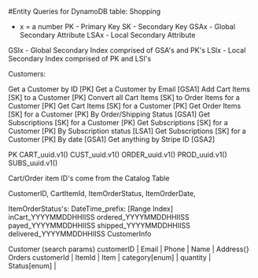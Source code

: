 #Entity Queries for DynamoDB table: Shopping
* x = a number
PK - Primary Key
SK - Secondary Key
GSAx - Global Secondary Attribute
LSAx - Local Secondary Attribute

GSIx - Global Secondary Index comprised of GSA's and PK's
LSIx - Local Secondary Index comprised of PK and LSI's

Customers: 

Get a Customer by ID  [PK]
Get a Customer by Email [GSA1]
Add Cart Items [SK] to a Customer [PK]
Convert all Cart Items [SK] to Order Items for a Customer [PK]
Get Cart Items [SK] for a Customer [PK]
Get Order Items [SK] for a Customer [PK] By Order/Shipping Status [GSA1]
Get Subscriptions [SK] for a Customer [PK]
Get Subscriptions [SK] for a Customer [PK] By Subscription status [LSA1]
Get Subscriptions [SK] for a Customer [PK] By date [GSA1]
Get anything by Stripe ID [GSA2]

PK
CART_uuid.v1()
CUST_uuid.v1()
ORDER_uuid.v1()
PROD_uuid.v1()
SUBS_uuid.v1()

Cart/Order item ID's come from the Catalog Table

CustomerID, CartItemId, ItemOrderStatus, ItemOrderDate,

ItemOrderStatus's: 
DateTime_prefix: [Range Index]
    inCart_YYYYMMDDHHIISS
    ordered_YYYYMMDDHHIISS
    payed_YYYYMMDDHHIISS
    shipped_YYYYMMDDHHIISS
    delivered_YYYYMMDDHHIISS
CustomerInfo

Customer (search params)
    customerID | Email | Phone | Name  | Address{}
Orders
    customerId | ItemId | Item | category[enum] | quantity | Status[enum] |  
